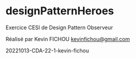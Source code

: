 # designPatternHeroes

Exercice CESI de Design Pattern Observeur

Réalisé par Kevin FICHOU
kevinfichou@gmail.com

20221013-CDA-22-1-kevin-fichou
